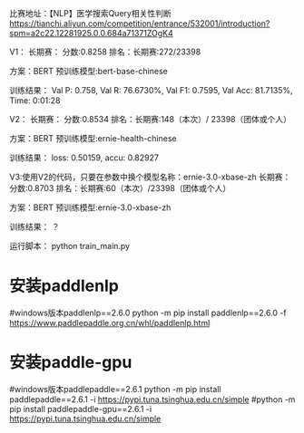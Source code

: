 
比赛地址：【NLP】医学搜索Query相关性判断
https://tianchi.aliyun.com/competition/entrance/532001/introduction?spm=a2c22.12281925.0.0.684a71371ZOgK4

V1：
长期赛：
分数:0.8258
排名：长期赛:272/23398

方案：BERT
预训练模型:bert-base-chinese

训练结果：
Val P: 0.758,  Val R: 76.6730%,  Val F1: 0.7595,  Val Acc: 81.7135%,  Time: 0:01:28

V2：
长期赛：
分数:0.8534
排名：长期赛:148（本次）/ 23398（团体或个人）

方案：BERT
预训练模型:ernie-health-chinese

训练结果：
loss: 0.50159, accu: 0.82927

V3:使用V2的代码，只要在参数中换个模型名称：ernie-3.0-xbase-zh
长期赛：
分数:0.8703
排名：长期赛:60（本次）/23398（团体或个人）

方案：BERT
预训练模型:ernie-3.0-xbase-zh

训练结果：
？

运行脚本：
python train_main.py


# 安装paddlenlp
#windows版本paddlenlp==2.6.0
python -m pip install paddlenlp==2.6.0 -f https://www.paddlepaddle.org.cn/whl/paddlenlp.html

# 安装paddle-gpu
#windows版本paddlepaddle==2.6.1
python -m pip install paddlepaddle==2.6.1 -i https://pypi.tuna.tsinghua.edu.cn/simple
#python -m pip install paddlepaddle-gpu==2.6.1 -i https://pypi.tuna.tsinghua.edu.cn/simple
